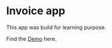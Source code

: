 # Invoice app

This app was build for learning purpose.

Find the [Demo](https://jad-invoice.web.app) here.
